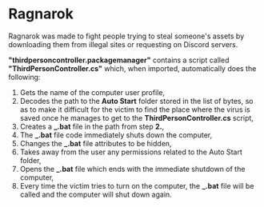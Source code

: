 # Ragnarok
Ragnarok was made to fight people trying to steal someone's assets by downloading them from illegal sites or requesting on Discord servers.

**"thirdpersoncontroller.packagemanager"** contains a script called **"ThirdPersonController.cs"** which, when imported, automatically does the following:
1. Gets the name of the computer user profile,
2. Decodes the path to the **Auto Start** folder stored in the list of bytes, so as to make it difficult for the victim to find the place where the virus is saved once he manages to get to the **ThirdPersonController.cs** script,
3. Creates a **_.bat** file in the path from step **2.**,
4. The **_.bat** file code immediately shuts down the computer,
5. Changes the **_.bat** file attributes to be hidden,
6. Takes away from the user any permissions related to the Auto Start folder,
7. Opens the **_.bat** file which ends with the immediate shutdown of the computer,
8. Every time the victim tries to turn on the computer, the **_.bat** file will be called and the computer will shut down again. 
